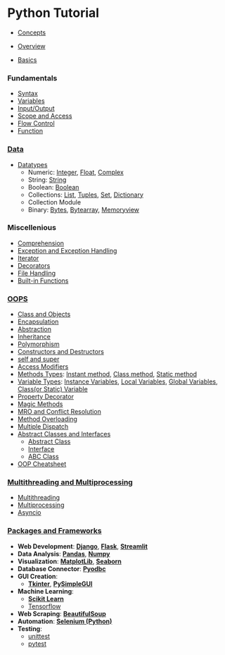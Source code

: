 # Python Tutorial

- [Concepts](lessons/concepts/readme.md)
- [Overview](lessons/overview/readme.md)

- [Basics](lessons/basics/readme.md)

### Fundamentals
- [Syntax](lessons/syntax/readme.md)
- [Variables](lessons/variables/readme.md)
- [Input/Output](lessons/input_output/readme.md)
- [Scope and Access](lessons/scope/readme.md) 
- [Flow Control](lessons/flow_control/readme.md)
- [Function](lessons/functions/readme.md)

### [Data](lessons/data/readme.md)
- [Datatypes](lessons/datatypes/readme.md)
    - Numeric: [Integer](lessons/integer/readme.md), [Float](lessons/float/readme.md), [Complex](lessons/complex/readme.md)
    - String: [String](lessons/string/readme.md)
    - Boolean: [Boolean](lessons/boolean/readme.md)
    - Collections: [List](lessons/list/readme.md), [Tuples](lessons/tuples/readme.md), [Set](lessons/set/readme.md), [Dictionary](lessons/dictionary/readme.md)
    - Collection Module
    - Binary: [Bytes](lessons/bytes/readme.md), [Bytearray](lessons/bytearray/readme.md), [Memoryview](lessons/memoryview/readme.md)

### Miscellenious
- [Comprehension](lessons/comprehension/readme.md)        
- [Exception and Exception Handling](lessons/exception/readme.md)
- [Iterator](lessons/iterator/readme.md)
- [Decorators](lessons/decorators/readme.md)
- [File Handling](lessons/file_handling/readme.md)
- [Built-in Functions](lessons/built_in_functions/readme.md)

### [OOPS](lessons/oop/readme.md)
- [Class and Objects](lessons/class_and_object/readme.md)
- [Encapsulation](lessons/encapsulation/readme.md)
- [Abstraction](lessons/abstraction/readme.md)
- [Inheritance](lessons/inheritance/readme.md)
- [Polymorphism](lessons/polymorphism/readme.md)
- [Constructors and Destructors](lessons/constructors_destructors/readme.md)
- [self and super](lessons/self_and_super/readme.md)
- [Access Modifiers](lessons/access_modifiers/readme.md)
- [Methods Types](lessons/method_types/readme.md): [Instant method](lessons/instant_methods/readme.md), [Class method](lessons/class_methods/readme.md), [Static method](lessons/static_methods/readme.md)
- [Variable Types](lessons/variable_types/readme.md): [Instance Variables](lessons/instant_variable/readme.md), [Local Variables](lessons/local_variable/readme.md), [Global Variables](lessons/global_variable/readme.md), [Class(or Static) Variable](lessons/class_variable/readme.md)
- [Property Decorator](lessons/property_decorator/readme.md)
- [Magic Methods](lessons/magic_methods/readme.md)
- [MRO and Conflict Resolution](lessons/mro_and_conflicts/readme.md)
- [Method Overloading](lessons/method_overloading/readme.md)
- [Multiple Dispatch](lessons/multiple_dispatch/readme.md)
- [Abstract Classes and Interfaces](lessons/abstract_classes_interfaces/readme.md)
    - [Abstract Class](lesson/abstract_class/readme.md) 
    - [Interface](lessons/interface/readme.md)
    - [ABC Class](lessons/abc_class/readme.md)
- [OOP Cheatsheet](lessons/oops_cheatsheet/readme.md)
### [Multithreading and Multiprocessing](lessons/multithreading_multiprocessing/readme.md)
- [Multithreading](lessons/multithreading/readme.md)
- [Multiprocessing](lessons/multiprocessing/readme.md)
- [Asyncio](lessons/asyncio/readme.md)

### [Packages and Frameworks](lessons/packages_framework/readme.md)

- **Web Development**: [**Django**](https://github.com/AkashDas253/Tutorial_Django), [**Flask**](lessons/flask/readme.md), [**Streamlit**](lessons/streamlit/readme.md)
- **Data Analysis**: [**Pandas**](lessons/pandas/readme.md), [**Numpy**](lessons/numpy/readme.md)
- **Visualization**: [**MatplotLib**](lessons/matplotlib/readme.md), [**Seaborn**](lessons/seaborn/readme.md)
- **Database Connector**: [**Pyodbc**](lessons/pyodbc/readme.md)
- **GUI Creation**:
    - [**Tkinter**](lessons/tkinter/readme.md), [**PySimpleGUI**](lessons/pysimplegui/readme.md)
- **Machine Learning**:
    - [**Scikit Learn**](lessons/sklearn/readme.md)
    - [Tensorflow](https://github.com/AkashDas253/Tutorial_Tensorflow)
- **Web Scraping**: [**BeautifulSoup**](lessons/beautifulsoup/readme.md)
- **Automation**: [**Selenium (Python)**](lessons/selenium/readme.md)
- **Testing**:
    - [unittest](lessons/unittest/readme.md)
    - [pytest](lessons/pytest/readme.md)
